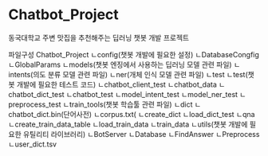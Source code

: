 # Chatbot_Project
동국대학교 주변 맛집을 추천해주는 딥러닝 챗봇 개발 프로젝트

파일구성
Chatbot_Project
ㄴconfig(챗봇 개발에 필요한 설정)
  ㄴDatabaseCongfig
  ㄴGlobalParams
ㄴmodels(챗봇 엔징에서 사용하는 딥러닝 모델 관련 파일)
  ㄴintents(의도 분류 모델 관련 파일)
  ㄴner(개체 인식 모델 관련 파일)
  ㄴtest
ㄴtest(챗봇 개발에 필요한 테스트 코드)
  ㄴchatbot_client_test
  ㄴchatbot_data
  ㄴchatbot_dict_test
  ㄴchatbot_test
  ㄴmodel_intent_test
  ㄴmodel_ner_test
  ㄴpreprocess_test
ㄴtrain_tools(챗봇 학습툴 관련 파일)
  ㄴdict
    ㄴchatbot_dict.bin(단어사전)
    ㄴcorpus.txt(
    ㄴcreate_dict
    ㄴload_dict_test
  ㄴqna
    ㄴcreate_train_data_table
    ㄴload_train_data
    ㄴtrain_data
ㄴutils(챗봇 개발에 필요한 유틸리티 라이브러리)
  ㄴBotServer
  ㄴDatabase
  ㄴFindAnswer
  ㄴPreprocess
  ㄴuser_dict.tsv
